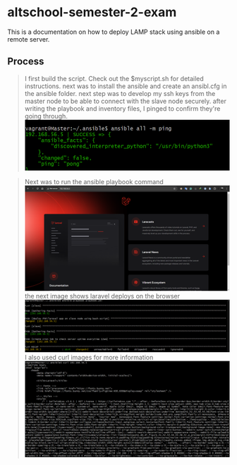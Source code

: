 # altschool-semester-2-exam
This is a documentation on how to deploy LAMP stack using ansible on a remote server.
## Process
> I first build the script. Check out the $myscript.sh for detailed instructions.
> next was to install the ansible and create an ansibl.cfg in the ansible folder. 
> next step was to develop my ssh keys from the master node to be able to connect with the slave node securely.
> after writing the playbook and inventory files, I pinged to confirm they're going through. 
 ![pinging results](./img/ping%20image.png)

 > Next was to run the ansible playbook command
 ![deployment results](./img/laravel%20deploys.png)
 > the next image shows laravel deploys on the browser
 ![laravel on browser](./img/lamp%20stack%20image.png)
 > I also used curl images for more information
 ![curl results](./img/curl%20results.png)
 